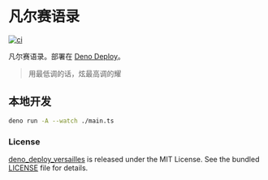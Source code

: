 # 凡尔赛语录

[![ci](https://github.com/justjavac/deno_deploy_versailles/actions/workflows/ci.yml/badge.svg)](https://github.com/justjavac/deno_deploy_versailles/actions/workflows/ci.yml)

凡尔赛语录。部署在 [Deno Deploy](https://deno.com/deploy)。

> 用最低调的话，炫最高调的耀

## 本地开发

```bash
deno run -A --watch ./main.ts
```

### License

[deno_deploy_versailles](https://github.com/justjavac/deno_deploy_versailles) is
released under the MIT License. See the bundled [LICENSE](./LICENSE) file for
details.
